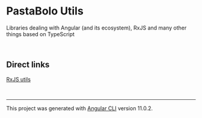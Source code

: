 # PastaBolo Utils

Libraries dealing with Angular (and its ecosystem), RxJS and many other things based on TypeScript

<br>

## Direct links  

[RxJS utils](projects/rxjs-utils)

<br>

---

This project was generated with [Angular CLI](https://github.com/angular/angular-cli) version 11.0.2.
